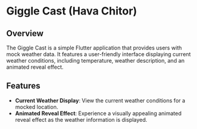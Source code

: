 # Giggle Cast (Hava Chitor)

## Overview

The Giggle Cast is a simple Flutter application that provides users with mock weather data. It features a user-friendly interface displaying current weather conditions, including temperature, weather description, and an animated reveal effect.

## Features

- **Current Weather Display**: View the current weather conditions for a mocked location.
- **Animated Reveal Effect**: Experience a visually appealing animated reveal effect as the weather information is displayed.
